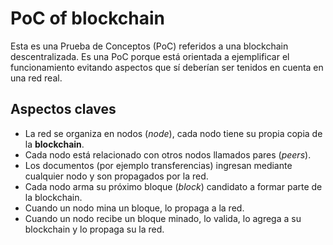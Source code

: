 # PoC of blockchain
Esta es una Prueba de Conceptos (PoC) referidos a una blockchain descentralizada. Es una PoC porque está orientada a ejemplificar el funcionamiento evitando aspectos que sí deberían ser tenidos en cuenta en una red real.

## Aspectos claves
* La red se organiza en nodos (_node_), cada nodo tiene su propia copia de la **blockchain**.
* Cada nodo está relacionado con otros nodos llamados pares (_peers_).
* Los documentos (por ejemplo transferencias) ingresan mediante cualquier nodo y son propagados por la red.
* Cada nodo arma su próximo bloque (_block_) candidato a formar parte de la blockchain.
* Cuando un nodo mina un bloque, lo propaga a la red.
* Cuando un nodo recibe un bloque minado, lo valida, lo agrega a su blockchain y lo propaga su la red.